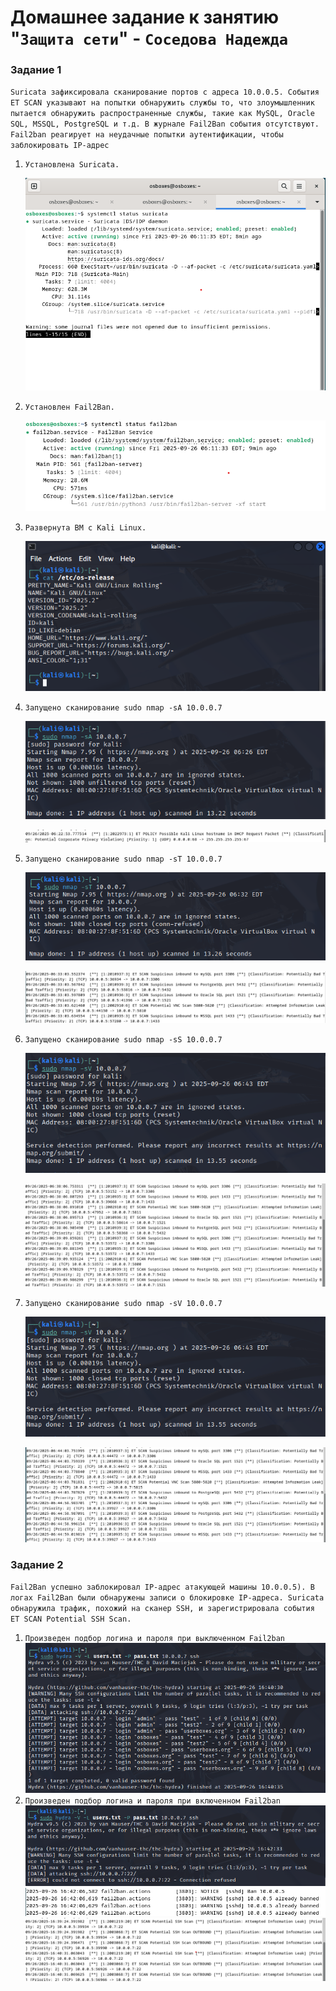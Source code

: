 # Домашнее задание к занятию "`Защита сети`" - `Соседова Надежда`

### Задание 1

`Suricata зафиксировала сканирование портов с адреса 10.0.0.5. События ET SCAN указывают на попытки обнаружить службы то, что злоумышленник пытается обнаружить распространенные службы, такие как MySQL, Oracle SQL, MSSQL, PostgreSQL и т.д.
В журнале Fail2Ban события отсутствуют. Fail2ban реагирует на неудачные попытки аутентификации, чтобы заблокировать IP-адрес`

1. `Установлена Suricata.`

    ![Suricata](img/Suricata.png)
2. `Установлен Fail2Ban.`
   
    ![Fail2ban](img/Fail2ban.png)
   
3. `Развернута ВМ с Kali Linux.`
   
    ![Fail2ban](img/Kali.png)
4. `Запущено сканирование sudo nmap -sA 10.0.0.7`
   
    ![Fail2ban](img/Cканирование%20sudo%20nmap%20-sA.png)
   
    ![Fail2ban](img/Результаты%20сканирования%20sudo%20nmap%20-sA.png)
5. `Запущено сканирование sudo nmap -sT 10.0.0.7`
   
    ![Fail2ban](img/Сканирование%20sudo%20nmap%20-sT.png)
   
    ![Fail2ban](img/Рехзультаты%20сканирования%20sudo%20nmap%20-sT.png)
6. `Запущено сканирование sudo nmap -sS 10.0.0.7`
   
    ![Fail2ban](img/Сканирование%20sudo%20nmap%20-sV%2010.0.0.7.png)
   
    ![Fail2ban](img/Результаты%20сканирования%20sudo%20nmap%20-sS%2010.0.0.7.png)
11. `Запущено сканирование sudo nmap -sV 10.0.0.7`
    
    ![Fail2ban](img/Сканирование%20sudo%20nmap%20-sV%2010.0.0.7.png)
    
    ![Fail2ban](img/Результаты%20сканирования%20sudo%20nmap%20-sV%2010.0.0.7.png)

### Задание 2

`Fail2Ban успешно заблокировал IP-адрес атакующей машины 10.0.0.5). В логах Fail2Ban были обнаружены записи о блокировке IP-адреса. Suricata обнаружила трафик, похожий на сканер SSH, и зарегистрировала события ET SCAN Potential SSH Scan.`

1. `Произведен подбор логина и пароля при выключенном Fail2ban`
![Hydra1](img/Hydra_without%20fail2ban.png)
2. `Произведен подбор логина и пароля при включенном Fail2ban`
![Hydra2](img/Hydra_with%20fail2ban.png)
![Hydra2](img/Fail2ban_block.png)
![Hydra2](img/Suricata_log.png)
